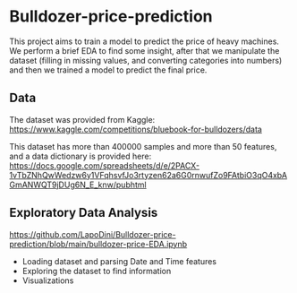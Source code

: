 # Bulldozer-price-prediction
This project aims to train a model to predict the price of heavy machines. We perform a brief EDA to find some insight, after that we manipulate the dataset (filling in missing values, and converting categories into numbers) and then we trained a model to predict the final price. 

## Data
The dataset was provided from Kaggle: https://www.kaggle.com/competitions/bluebook-for-bulldozers/data

This dataset has more than 400000 samples and more than 50 features, and a data dictionary is provided here: https://docs.google.com/spreadsheets/d/e/2PACX-1vTbZNhQwWedzw6y1VFqhsvfJo3rtyzen62a6G0rnwufZo9FAtbiO3qO4xbAGmANWQT9jDUg6N_E_knw/pubhtml

## Exploratory Data Analysis
https://github.com/LapoDini/Bulldozer-price-prediction/blob/main/bulldozer-price-EDA.ipynb

* Loading dataset and parsing Date and Time features
* Exploring the dataset to find information
* Visualizations
